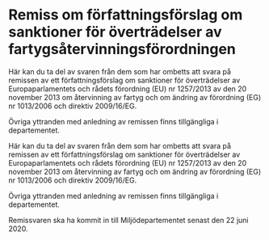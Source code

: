 # Remiss om författningsförslag om sanktioner för överträdelser av fartygsåtervinningsförordningen

Här kan du ta del av svaren från dem som har ombetts att svara på remissen av ett författningsförslag om sanktioner för överträdelser av Europaparlamentets och rådets förordning (EU) nr 1257/2013 av den 20 november 2013 om återvinning av fartyg och om ändring av förordning (EG) nr 1013/2006 och direktiv 2009/16/EG.

Övriga yttranden med anledning av remissen finns tillgängliga i departementet.

Här kan du ta del av svaren från dem som har ombetts att svara på remissen av ett författningsförslag om sanktioner för överträdelser av Europaparlamentets och rådets förordning (EU) nr 1257/2013 av den 20 november 2013 om återvinning av fartyg och om ändring av förordning (EG) nr 1013/2006 och direktiv 2009/16/EG.

Övriga yttranden med anledning av remissen finns tillgängliga i departementet.

Remissvaren ska ha kommit in till Miljödepartementet senast den 22 juni
2020.
